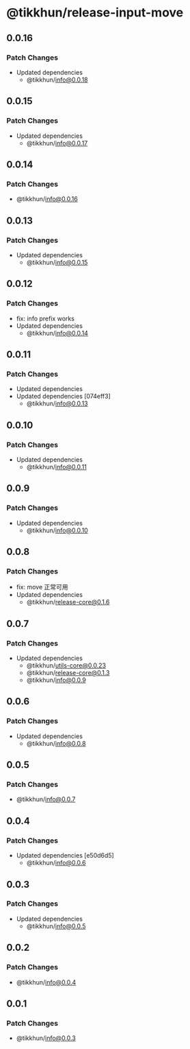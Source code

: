 # @tikkhun/release-input-move

## 0.0.16

### Patch Changes

- Updated dependencies
  - @tikkhun/info@0.0.18

## 0.0.15

### Patch Changes

- Updated dependencies
  - @tikkhun/info@0.0.17

## 0.0.14

### Patch Changes

- @tikkhun/info@0.0.16

## 0.0.13

### Patch Changes

- Updated dependencies
  - @tikkhun/info@0.0.15

## 0.0.12

### Patch Changes

- fix: info prefix works
- Updated dependencies
  - @tikkhun/info@0.0.14

## 0.0.11

### Patch Changes

- Updated dependencies
- Updated dependencies [074eff3]
  - @tikkhun/info@0.0.13

## 0.0.10

### Patch Changes

- Updated dependencies
  - @tikkhun/info@0.0.11

## 0.0.9

### Patch Changes

- Updated dependencies
  - @tikkhun/info@0.0.10

## 0.0.8

### Patch Changes

- fix: move 正常可用
- Updated dependencies
  - @tikkhun/release-core@0.1.6

## 0.0.7

### Patch Changes

- Updated dependencies
  - @tikkhun/utils-core@0.0.23
  - @tikkhun/release-core@0.1.3
  - @tikkhun/info@0.0.9

## 0.0.6

### Patch Changes

- Updated dependencies
  - @tikkhun/info@0.0.8

## 0.0.5

### Patch Changes

- @tikkhun/info@0.0.7

## 0.0.4

### Patch Changes

- Updated dependencies [e50d6d5]
  - @tikkhun/info@0.0.6

## 0.0.3

### Patch Changes

- Updated dependencies
  - @tikkhun/info@0.0.5

## 0.0.2

### Patch Changes

- @tikkhun/info@0.0.4

## 0.0.1

### Patch Changes

- @tikkhun/info@0.0.3
